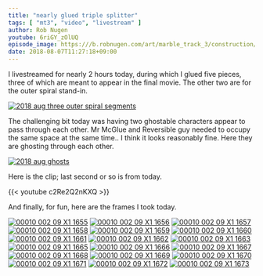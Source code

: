 ```yaml
---
title: "nearly glued triple splitter"
tags: [ "mt3", "video", "livestream" ]
author: Rob Nugen
youtube: 6riGY_zOlUQ
episode_image: https:///b.robnugen.com/art/marble_track_3/construction/2018/2018_aug_ghosts.jpg
date: 2018-08-07T11:27:18+09:00
---
```


I livestreamed for nearly 2 hours today, during which I glued five
pieces, three of which are meant to appear in the final movie.  The
other two are for the outer spiral stand-in.

[![2018 aug three outer spiral segments](//b.robnugen.com/art/marble_track_3/construction/2018/thumbs/2018_aug_three_outer_spiral_segments.jpg)](//b.robnugen.com/art/marble_track_3/construction/2018/2018_aug_three_outer_spiral_segments.jpg)

The challenging bit today was having two ghostable characters appear
to pass through each other.  Mr McGlue and Reversible guy needed to
occupy the same space at the same time..  I think it looks reasonably
fine.  Here they are ghosting through each other.

[![2018 aug ghosts](//b.robnugen.com/art/marble_track_3/construction/2018/thumbs/2018_aug_ghosts.jpg)](//b.robnugen.com/art/marble_track_3/construction/2018/2018_aug_ghosts.jpg)

Here is the clip; last second or so is from today.

{{< youtube c2Re2Q2nKXQ >}}

And finally, for fun, here are the frames I took today.

[![00010 002 09 X1 1655](//b.robnugen.com/art/marble_track_3/frames/2018/thumbs/00010_002_09_X1_1655.jpg)](//b.robnugen.com/art/marble_track_3/frames/2018/00010_002_09_X1_1655.jpg)
[![00010 002 09 X1 1656](//b.robnugen.com/art/marble_track_3/frames/2018/thumbs/00010_002_09_X1_1656.jpg)](//b.robnugen.com/art/marble_track_3/frames/2018/00010_002_09_X1_1656.jpg)
[![00010 002 09 X1 1657](//b.robnugen.com/art/marble_track_3/frames/2018/thumbs/00010_002_09_X1_1657.jpg)](//b.robnugen.com/art/marble_track_3/frames/2018/00010_002_09_X1_1657.jpg)
[![00010 002 09 X1 1658](//b.robnugen.com/art/marble_track_3/frames/2018/thumbs/00010_002_09_X1_1658.jpg)](//b.robnugen.com/art/marble_track_3/frames/2018/00010_002_09_X1_1658.jpg)
[![00010 002 09 X1 1659](//b.robnugen.com/art/marble_track_3/frames/2018/thumbs/00010_002_09_X1_1659.jpg)](//b.robnugen.com/art/marble_track_3/frames/2018/00010_002_09_X1_1659.jpg)
[![00010 002 09 X1 1660](//b.robnugen.com/art/marble_track_3/frames/2018/thumbs/00010_002_09_X1_1660.jpg)](//b.robnugen.com/art/marble_track_3/frames/2018/00010_002_09_X1_1660.jpg)
[![00010 002 09 X1 1661](//b.robnugen.com/art/marble_track_3/frames/2018/thumbs/00010_002_09_X1_1661.jpg)](//b.robnugen.com/art/marble_track_3/frames/2018/00010_002_09_X1_1661.jpg)
[![00010 002 09 X1 1662](//b.robnugen.com/art/marble_track_3/frames/2018/thumbs/00010_002_09_X1_1662.jpg)](//b.robnugen.com/art/marble_track_3/frames/2018/00010_002_09_X1_1662.jpg)
[![00010 002 09 X1 1663](//b.robnugen.com/art/marble_track_3/frames/2018/thumbs/00010_002_09_X1_1663.jpg)](//b.robnugen.com/art/marble_track_3/frames/2018/00010_002_09_X1_1663.jpg)
[![00010 002 09 X1 1665](//b.robnugen.com/art/marble_track_3/frames/2018/thumbs/00010_002_09_X1_1665.jpg)](//b.robnugen.com/art/marble_track_3/frames/2018/00010_002_09_X1_1665.jpg)
[![00010 002 09 X1 1666](//b.robnugen.com/art/marble_track_3/frames/2018/thumbs/00010_002_09_X1_1666.jpg)](//b.robnugen.com/art/marble_track_3/frames/2018/00010_002_09_X1_1666.jpg)
[![00010 002 09 X1 1667](//b.robnugen.com/art/marble_track_3/frames/2018/thumbs/00010_002_09_X1_1667.jpg)](//b.robnugen.com/art/marble_track_3/frames/2018/00010_002_09_X1_1667.jpg)
[![00010 002 09 X1 1668](//b.robnugen.com/art/marble_track_3/frames/2018/thumbs/00010_002_09_X1_1668.jpg)](//b.robnugen.com/art/marble_track_3/frames/2018/00010_002_09_X1_1668.jpg)
[![00010 002 09 X1 1669](//b.robnugen.com/art/marble_track_3/frames/2018/thumbs/00010_002_09_X1_1669.jpg)](//b.robnugen.com/art/marble_track_3/frames/2018/00010_002_09_X1_1669.jpg)
[![00010 002 09 X1 1670](//b.robnugen.com/art/marble_track_3/frames/2018/thumbs/00010_002_09_X1_1670.jpg)](//b.robnugen.com/art/marble_track_3/frames/2018/00010_002_09_X1_1670.jpg)
[![00010 002 09 X1 1671](//b.robnugen.com/art/marble_track_3/frames/2018/thumbs/00010_002_09_X1_1671.jpg)](//b.robnugen.com/art/marble_track_3/frames/2018/00010_002_09_X1_1671.jpg)
[![00010 002 09 X1 1672](//b.robnugen.com/art/marble_track_3/frames/2018/thumbs/00010_002_09_X1_1672.jpg)](//b.robnugen.com/art/marble_track_3/frames/2018/00010_002_09_X1_1672.jpg)
[![00010 002 09 X1 1673](//b.robnugen.com/art/marble_track_3/frames/2018/thumbs/00010_002_09_X1_1673.jpg)](//b.robnugen.com/art/marble_track_3/frames/2018/00010_002_09_X1_1673.jpg)
